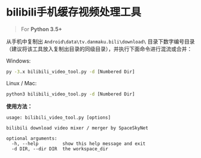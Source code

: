 # bilibili手机缓存视频处理工具

> For **Python 3.5+**

从手机中复制出 `Android\data\tv.danmaku.bili\download\` 目录下数字编号目录（建议将该工具放入复制出目录的同级目录），并执行下面命令进行混流或合并：

Windows:
```bat
py -3.x bilibili_video_tool.py -d [Numbered Dir]
```

Linux / Mac:
```bash
python3 bilibili_video_tool.py -d [Numbered Dir]
```

**使用方法：**
```
usage: bilibili_video_tool.py [options]

bilibili download video mixer / merger by SpaceSkyNet

optional arguments:
  -h, --help         show this help message and exit
  -d DIR, --dir DIR  the workspace_dir
```